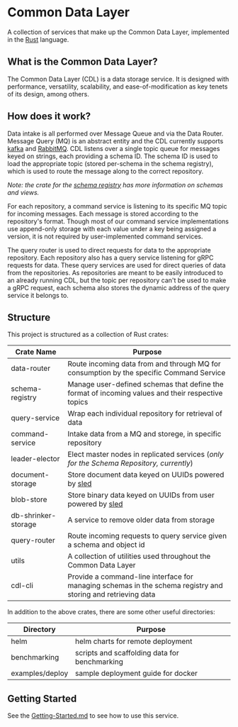 # Common Data Layer

A collection of services that make up the Common Data Layer, implemented in the [Rust][rust] language.


## What is the Common Data Layer?

The Common Data Layer (CDL) is a data storage service. It is designed with performance, versatility,
scalability, and ease-of-modification as key tenets of its design, among others.



## How does it work?

Data intake is all performed over Message Queue and via the Data Router. Message Query (MQ) is an abstract entity and the CDL currently supports [kafka][kafka] and [RabbitMQ][rmq]. CDL listens over a single topic queue for messages keyed on strings, each providing a schema ID. The schema ID is used to load the appropriate topic (stored per-schema in the schema registry), which is used to route the message along to the correct repository.

_Note: the crate for the [schema registry][schema registry] has more information on schemas and views._

For each repository, a command service is listening to its specific MQ topic for incoming messages. Each message is stored according to the repository's format. Though most of our command service implementations use append-only storage with each value under a key being assigned a version, it is not required by user-implemented command services.

The query router is used to direct requests for data to the appropriate repository. Each repository also has a query service listening for gRPC requests for data. These query services are used for direct queries of data from the repositories. As repositories are meant to be easily introduced to an already running CDL, but the topic per repository can't be used to make a gRPC request, each schema also stores the dynamic address of the query service it belongs to.


## Structure

This project is structured as a collection of Rust crates:

Crate Name              | Purpose
------------------------|--------
data-router             | Route incoming data from and through MQ for consumption by the specific Command Service
schema-registry         | Manage user-defined schemas that define the format of incoming values and their respective topics
query-service           | Wrap each individual repository for retrieval of data
command-service         | Intake data from a MQ and storege, in specific repository
leader-elector          | Elect master nodes in replicated services (_only for the Schema Repository, currently_)
document-storage        | Store document data keyed on UUIDs powered by [sled][sled]
blob-store              | Store binary data keyed on UUIDs from user powered by [sled][sled]
db-shrinker-storage     | A service to remove older data from storage
query-router            | Route incoming requests to query service given a schema and object id
utils                   | A collection of utilities used throughout the Common Data Layer
cdl-cli                 | Provide a command-line interface for managing schemas in the schema registry and storing and retrieving data

In addition to the above crates, there are some other useful directories:

Directory       | Purpose
----------------|--------
helm            | helm charts for remote deployment
benchmarking    | scripts and scaffolding data for benchmarking
examples/deploy | sample deployment guide for docker


## Getting Started

See the [Getting-Started.md][Getting Started] to see how to use this service.


[rust]: https://www.rust-lang.org
[sled]: https://github.com/spacejam/sled
[kafka]: https://kafka.apache.org/
[rmq]: https://www.rabbitmq.com/
[schema registry]: ./schema-registry/
[Getting Started]: https://github.com/epiphany-platform/CommonDataLayer/blob/develop/docs/K8s-Local-Deployment.md